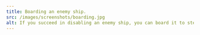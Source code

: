 ```yaml
---
title: Boarding an enemy ship.
src: /images/screenshots/boarding.jpg
alt: If you succeed in disabling an enemy ship, you can board it to steal its cargo or outfits or to attempt to capture it. But be careful - your crew members can die while attempting to capture another ship, leaving you with too few people to pilot your own ship.
---
```


